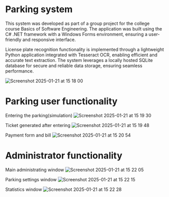 # Parking system
This system was developed as part of a group project for the college course Basics of Software Engineering. The application was built using the C# .NET framework with a Windows Forms environment, ensuring a user-friendly and responsive interface.

License plate recognition functionality is implemented through a lightweight Python application integrated with Tesseract OCR, enabling efficient and accurate text extraction. The system leverages a locally hosted SQLite database for secure and reliable data storage, ensuring seamless performance.


![Screenshot 2025-01-21 at 15 18 00](https://github.com/user-attachments/assets/7726fa66-4c4c-46ac-91f6-85670a749bad)

# Parking user functionality

Entering the parking(simulation)
![Screenshot 2025-01-21 at 15 19 30](https://github.com/user-attachments/assets/e6300d75-3c8e-4c47-98c1-c4c1d3751deb)

Ticket generated after entering
![Screenshot 2025-01-21 at 15 19 48](https://github.com/user-attachments/assets/66be85cd-6dc7-4256-9bf8-4be62ee05181)

Payment form and bill
![Screenshot 2025-01-21 at 15 20 54](https://github.com/user-attachments/assets/1c1637f8-29ab-4066-92a2-ad6566b91550)

# Administrator functionality

Main administrating window
![Screenshot 2025-01-21 at 15 22 05](https://github.com/user-attachments/assets/4b37cacb-bfa7-4f9f-a916-96c70aee814f)

Parking settings window
![Screenshot 2025-01-21 at 15 22 15](https://github.com/user-attachments/assets/57fecfb5-3d59-4f08-a46a-a820d672e0d8)

Statistics window
![Screenshot 2025-01-21 at 15 22 28](https://github.com/user-attachments/assets/a2254552-9b93-4fdb-be8c-5d2fff360976)



